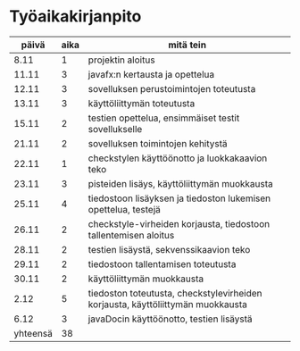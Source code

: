 # Työaikakirjanpito

päivä |aika|mitä tein
------|----|----------
8.11 | 1 | projektin aloitus
11.11 | 3| javafx:n kertausta ja opettelua
12.11 | 3 | sovelluksen perustoimintojen toteutusta
13.11 | 3| käyttöliittymän toteutusta
15.11 |2|testien opettelua, ensimmäiset testit sovellukselle
21.11 |2| sovelluksen toimintojen kehitystä
22.11|1| checkstylen käyttöönotto ja luokkakaavion teko
23.11|3| pisteiden lisäys, käyttöliittymän muokkausta
25.11|4| tiedostoon lisäyksen ja tiedoston lukemisen opettelua, testejä
26.11|2| checkstyle-virheiden korjausta, tiedostoon tallentemisen aloitus
28.11|2| testien lisäystä, sekvenssikaavion teko
29.11|2| tiedostoon tallentamisen toteutusta
30.11|2| käyttöliittymän muokkausta
2.12 |5| tiedoston toteutusta, checkstylevirheiden korjausta, käyttöliittymän muokkausta
6.12|3| javaDocin käyttöönotto, testien lisäystä
yhteensä |38|
